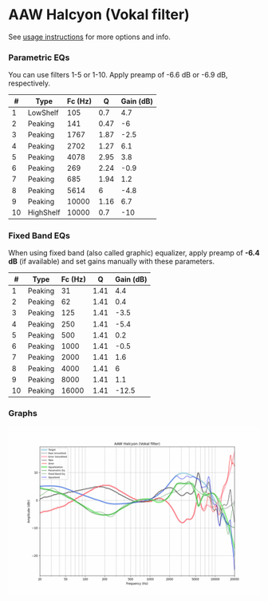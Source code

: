 # AAW Halcyon (Vokal filter)
See [usage instructions](https://github.com/jaakkopasanen/AutoEq#usage) for more options and info.

### Parametric EQs
You can use filters 1-5 or 1-10. Apply preamp of -6.6 dB or -6.9 dB, respectively.

|   # | Type      |   Fc (Hz) |    Q |   Gain (dB) |
|-----|-----------|-----------|------|-------------|
|   1 | LowShelf  |       105 | 0.7  |         4.7 |
|   2 | Peaking   |       141 | 0.47 |        -6   |
|   3 | Peaking   |      1767 | 1.87 |        -2.5 |
|   4 | Peaking   |      2702 | 1.27 |         6.1 |
|   5 | Peaking   |      4078 | 2.95 |         3.8 |
|   6 | Peaking   |       269 | 2.24 |        -0.9 |
|   7 | Peaking   |       685 | 1.94 |         1.2 |
|   8 | Peaking   |      5614 | 6    |        -4.8 |
|   9 | Peaking   |     10000 | 1.16 |         6.7 |
|  10 | HighShelf |     10000 | 0.7  |       -10   |

### Fixed Band EQs
When using fixed band (also called graphic) equalizer, apply preamp of **-6.4 dB** (if available) and set gains manually with these parameters.

|   # | Type    |   Fc (Hz) |    Q |   Gain (dB) |
|-----|---------|-----------|------|-------------|
|   1 | Peaking |        31 | 1.41 |         4.4 |
|   2 | Peaking |        62 | 1.41 |         0.4 |
|   3 | Peaking |       125 | 1.41 |        -3.5 |
|   4 | Peaking |       250 | 1.41 |        -5.4 |
|   5 | Peaking |       500 | 1.41 |         0.2 |
|   6 | Peaking |      1000 | 1.41 |        -0.5 |
|   7 | Peaking |      2000 | 1.41 |         1.6 |
|   8 | Peaking |      4000 | 1.41 |         6   |
|   9 | Peaking |      8000 | 1.41 |         1.1 |
|  10 | Peaking |     16000 | 1.41 |       -12.5 |

### Graphs
![](./AAW%20Halcyon%20(Vokal%20filter).png)
